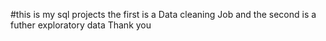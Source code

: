 #this is my sql projects
the first is a Data cleaning Job
and the second is a futher exploratory data
Thank you